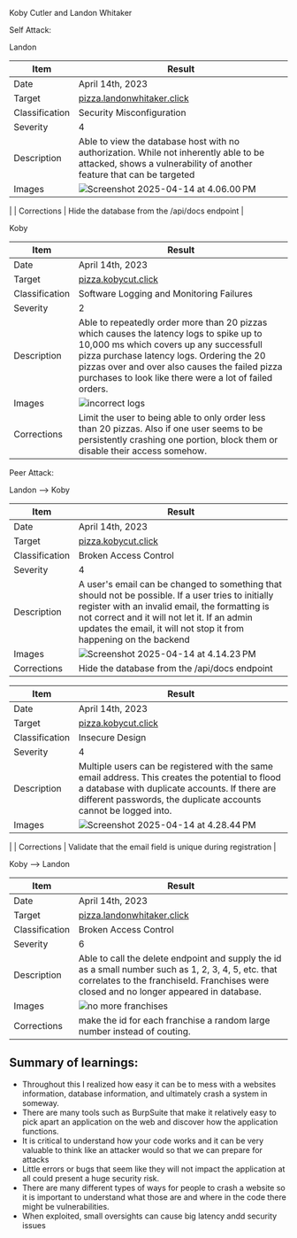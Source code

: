 Koby Cutler and Landon Whitaker

Self Attack:

Landon

| Item | Result |
| -------------- | --------------------------------------------------------------- |
| Date | April 14th, 2023 |
| Target | [pizza.landonwhitaker.click](http://pizza.kobycut.click) |
| Classification | Security Misconfiguration |
| Severity | 4 |
| Description | Able to view the database host with no authorization. While not inherently able to be attacked, shows a vulnerability of another feature that can be targeted |
| Images | ![Screenshot 2025-04-14 at 4.06.00 PM](https://hackmd-prod-images.s3-ap-northeast-1.amazonaws.com/uploads/upload_f77b8fac6490d538c4ce4df292b05a66.png?AWSAccessKeyId=AKIA3XSAAW6AWSKNINWO&Expires=1744670865&Signature=wnABA3%2FGCQjAiedA8xtuFbWK9kY%3D)
 |
| Corrections | Hide the database from the /api/docs endpoint |

Koby


| Item | Result |
| -------------- | --------------------------------------------------------------- |
| Date | April 14th, 2023 |
| Target | [pizza.kobycut.click](http://pizza.kobycut.click) |
| Classification | Software Logging and Monitoring Failures |
| Severity | 2 |
| Description | Able to repeatedly order more than 20 pizzas which causes the latency logs to spike up to 10,000 ms which covers up any successfull pizza purchase latency logs. Ordering the 20 pizzas over and over also causes the failed pizza purchases to look like there were a lot of failed orders. |
| Images | ![incorrect logs](https://hackmd-prod-images.s3-ap-northeast-1.amazonaws.com/uploads/upload_bc0167cad86af12bbc69a94571908000.png?AWSAccessKeyId=AKIA3XSAAW6AWSKNINWO&Expires=1744671380&Signature=PskzHPYX4aFC%2Fia5o3M3%2BemUioI%3D) |
| Corrections | Limit the user to being able to only order less than 20 pizzas. Also if one user seems to be persistently crashing one portion, block them or disable their access somehow. |

Peer Attack:

Landon --> Koby

| Item | Result |
| -------------- | --------------------------------------------------------------- |
| Date | April 14th, 2023 |
| Target | [pizza.kobycut.click](http://pizza.kobycut.click) |
| Classification | Broken Access Control |
| Severity | 4 |
| Description | A user's email can be changed to something that should not be possible. If a user tries to initially register with an invalid email, the formatting is not correct and it will not let it. If an admin updates the email, it will not stop it from happening on the backend |
| Images | ![Screenshot 2025-04-14 at 4.14.23 PM](https://hackmd-prod-images.s3-ap-northeast-1.amazonaws.com/uploads/upload_578187ce86514f49075b45d9423deff5.png?AWSAccessKeyId=AKIA3XSAAW6AWSKNINWO&Expires=1744670969&Signature=bo0RZiRoCHAmuBJo120uuGPcqjA%3D) |
| Corrections | Hide the database from the /api/docs endpoint |

| Item | Result |
| -------------- | --------------------------------------------------------------- |
| Date | April 14th, 2023 |
| Target | [pizza.kobycut.click](http://pizza.kobycut.click) |
| Classification | Insecure Design |
| Severity | 4 |
| Description | Multiple users can be registered with the same email address. This creates the potential to flood a database with duplicate accounts. If there are different passwords, the duplicate accounts cannot be logged into. |
| Images | ![Screenshot 2025-04-14 at 4.28.44 PM](https://hackmd-prod-images.s3-ap-northeast-1.amazonaws.com/uploads/upload_259d20194173158387eb282379ed70b8.png?AWSAccessKeyId=AKIA3XSAAW6AWSKNINWO&Expires=1744671049&Signature=6mI7IhhlgWwcBx2BePvQfPWe7JQ%3D)
 |
| Corrections | Validate that the email field is unique during registration |

Koby --> Landon

| Item           | Result                                                                                                                                                                                          |
| -------------- | ----------------------------------------------------------------------------------------------------------------------------------------------------------------------------------------------- |
| Date           | April 14th, 2023                                                                                                                                                                                |
| Target         | [pizza.landonwhitaker.click](http://pizza.landonwhitaker.click)                                                                                                                                 |
| Classification | Broken Access Control                                                                                                                                                                           |
| Severity       | 6                                                                                                                                                                                               |
| Description    | Able to call the delete endpoint and supply the id as a small number such as 1, 2, 3, 4, 5, etc. that correlates to the franchiseId. Franchises were closed and no longer appeared in database. |
| Images         | ![no more franchises](https://hackmd-prod-images.s3-ap-northeast-1.amazonaws.com/uploads/upload_0ccef25b9455faad1cc2be731844e571.png?AWSAccessKeyId=AKIA3XSAAW6AWSKNINWO&Expires=1744671431&Signature=8XmcATxgwSPJKZ3S9GIkmPQYbbI%3D)                                                                                                                                                    |
| Corrections    | make the id for each franchise a random large number instead of couting.                                                                                                                        |


Summary of learnings:
-
- Throughout this I realized how easy it can be to mess with a websites information, database information, and ultimately crash a system in someway.
- There are many tools such as BurpSuite that make it relatively easy to pick apart an application on the web and discover how the application functions.
- It is critical to understand how your code works and it can be very valuable to think like an attacker would so that we can prepare for attacks
- Little errors or bugs that seem like they will not impact the application at all could present a huge security risk.
- There are many different types of ways for people to crash a website so it is important to understand what those are and where in the code there might be vulnerabilities.
- When exploited, small oversights can cause big latency andd security issues

